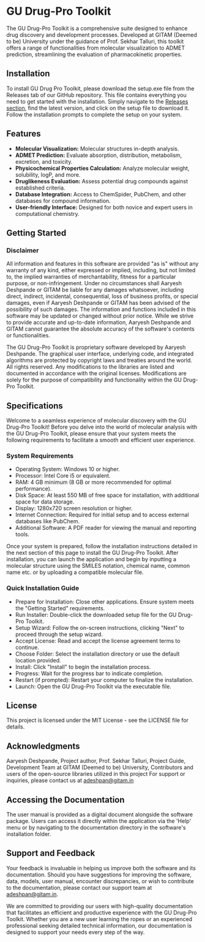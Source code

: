 # GU Drug-Pro Toolkit

The GU Drug-Pro Toolkit is a comprehensive suite designed to enhance drug discovery and development processes. Developed at GITAM (Deemed to be) University under the guidance of Prof. Sekhar Talluri, this toolkit offers a range of functionalities from molecular visualization to ADMET prediction, streamlining the evaluation of pharmacokinetic properties.

## Installation
To install GU Drug Pro Toolkit, please download the setup.exe file from the Releases tab of our GitHub repository. This file contains everything you need to get started with the installation. Simply navigate to the [Releases section](https://github.com/Aaryesh-AD/GU-Drug-Pro-Toolkit/releases/tag/toolkit), find the latest version, and click on the setup file to download it. Follow the installation prompts to complete the setup on your system.

## Features

- **Molecular Visualization:** Molecular structures in-depth analysis.
- **ADMET Prediction:** Evaluate absorption, distribution, metabolism, excretion, and toxicity.
- **Physicochemical Properties Calculation:** Analyze molecular weight, solubility, logP, and more.
- **Druglikeness Evaluation:** Assess potential drug compounds against established criteria.
- **Database Integration:** Access to ChemSpider, PubChem, and other databases for compound information.
- **User-friendly Interface:** Designed for both novice and expert users in computational chemistry.

## Getting Started

### Disclaimer

All information and features in this software are provided "as is" without any warranty of any kind, either expressed or implied, including, but not limited to, the implied warranties of merchantability, fitness for a particular purpose, or non-infringement. Under no circumstances shall Aaryesh Deshpande or GITAM be liable for any damages whatsoever, including direct, indirect, incidental, consequential, loss of business profits, or special damages, even if Aaryesh Deshpande or GITAM has been advised of the possibility of such damages. The information and functions included in this software may be updated or changed without prior notice. While we strive to provide accurate and up-to-date information, Aaryesh Deshpande and GITAM cannot guarantee the absolute accuracy of the software's contents or functionalities.

The GU Drug-Pro Toolkit is proprietary software developed by Aaryesh Deshpande. The graphical user interface, underlying code, and integrated algorithms are protected by copyright laws and treaties around the world. All rights reserved. Any modifications to the libraries are listed and documented in accordance with the original licenses. Modifications are solely for the purpose of compatibility and functionality within the GU Drug-Pro Toolkit.

## Specifications

Welcome to a seamless experience of molecular discovery with the GU Drug-Pro Toolkit! Before you delve into the world of molecular analysis with the GU Drug-Pro Toolkit, please ensure that your system meets the following requirements to facilitate a smooth and efficient user experience.

### System Requirements

- Operating System: Windows 10 or higher.
- Processor: Intel Core i5 or equivalent.
- RAM: 4 GB minimum (8 GB or more recommended for optimal performance).
- Disk Space: At least 550 MB of free space for installation, with additional space for data storage.
- Display: 1280x720 screen resolution or higher.
- Internet Connection: Required for initial setup and to access external databases like PubChem.
- Additional Software: A PDF reader for viewing the manual and reporting tools.

Once your system is prepared, follow the installation instructions detailed in the next section of this page to install the GU Drug-Pro Toolkit. After installation, you can launch the application and begin by inputting a molecular structure using the SMILES notation, chemical name, common name etc. or by uploading a compatible molecular file.

### Quick Installation Guide

- Prepare for Installation: Close other applications. Ensure system meets the "Getting Started" requirements.
- Run Installer: Double-click the downloaded setup file for the GU Drug-Pro Toolkit.
- Setup Wizard: Follow the on-screen instructions, clicking "Next" to proceed through the setup wizard.
- Accept License: Read and accept the license agreement terms to continue.
- Choose Folder: Select the installation directory or use the default location provided.
- Install: Click "Install" to begin the installation process.
- Progress: Wait for the progress bar to indicate completion.
- Restart (if prompted): Restart your computer to finalize the installation.
- Launch: Open the GU Drug-Pro Toolkit via the executable file.

## License

This project is licensed under the MIT License - see the LICENSE file for details.

## Acknowledgments

Aaryesh Deshpande, Project author,
Prof. Sekhar Talluri, Project Guide,
Development Team at GITAM (Deemed to be) University,
Contributors and users of the open-source libraries utilized in this project
For support or inquiries, please contact us at <adeshpan@gitam.in>

## Accessing the Documentation

The user manual is provided as a digital document alongside the software package. Users can access it directly within the application via the 'Help' menu or by navigating to the documentation directory in the software's installation folder.

## Support and Feedback

Your feedback is invaluable in helping us improve both the software and its documentation. Should you have suggestions for improving the  software, data, models, user manual, encounter discrepancies, or wish to contribute to the documentation, please contact our support team at <adeshpan@gitam.in>.

We are committed to providing our users with high-quality documentation that facilitates an efficient and productive experience with the GU Drug-Pro Toolkit. Whether you are a new user learning the ropes or an experienced professional seeking detailed technical information, our documentation is designed to support your needs every step of the way.
